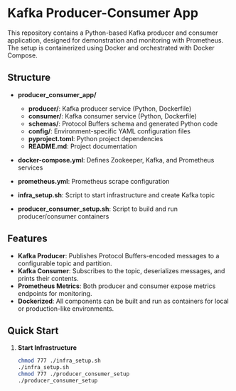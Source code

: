 # Kafka Producer-Consumer App

This repository contains a Python-based Kafka producer and consumer application, designed for demonstration and monitoring with Prometheus. The setup is containerized using Docker and orchestrated with Docker Compose.

## Structure

- **producer_consumer_app/**
  - **producer/**: Kafka producer service (Python, Dockerfile)
  - **consumer/**: Kafka consumer service (Python, Dockerfile)
  - **schemas/**: Protocol Buffers schema and generated Python code
  - **config/**: Environment-specific YAML configuration files
  - **pyproject.toml**: Python project dependencies
  - **README.md**: Project documentation

- **docker-compose.yml**: Defines Zookeeper, Kafka, and Prometheus services
- **prometheus.yml**: Prometheus scrape configuration
- **infra_setup.sh**: Script to start infrastructure and create Kafka topic
- **producer_consumer_setup.sh**: Script to build and run producer/consumer containers

## Features

- **Kafka Producer**: Publishes Protocol Buffers-encoded messages to a configurable topic and partition.
- **Kafka Consumer**: Subscribes to the topic, deserializes messages, and prints their contents.
- **Prometheus Metrics**: Both producer and consumer expose metrics endpoints for monitoring.
- **Dockerized**: All components can be built and run as containers for local or production-like environments.

## Quick Start

1. **Start Infrastructure**  
   ```bash
   chmod 777 ./infra_setup.sh
   ./infra_setup.sh
   chmod 777 ./producer_consumer_setup
   ./producer_consumer_setup